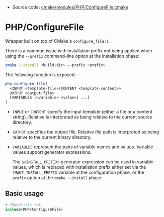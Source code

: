 <!-- This is auto-generated file. -->
* Source code: [cmake/modules/PHP/ConfigureFile.cmake](https://github.com/petk/php-build-system/blob/master/cmake/cmake/modules/PHP/ConfigureFile.cmake)

# PHP/ConfigureFile

Wrapper built on top of CMake's `configure_file()`.

There is a common issue with installation prefix not being applied when using
the `--prefix` command-line option at the installation phase:

```sh
cmake --install <build-dir> --prefix <prefix>
```

The following function is exposed:

```cmake
php_configure_file(
  <INPUT <template-file>|CONTENT <template-content>>
  OUTPUT <output-file>
  [VARIABLES [<variable> <value>] ...]
)
```

* `INPUT` or `CONTENT` specify the input template (either a file or a content
  string). Relative <template-file> is interpreted as being relative to the
  current source directory.

* `OUTPUT` specifies the output file. Relative file path is interpreted as being
  relative to the current binary directory.

* `VARIABLES` represent the pairs of variable names and values. Variable values
  support generator expressions.

  The `$<INSTALL_PREFIX>` generator expression can be used in variable values,
  which is replaced with installation prefix either set via the
  `CMAKE_INSTALL_PREFIX` variable at the configuration phase, or the `--prefix`
  option at the `cmake --install` phase.

## Basic usage

```cmake
# CMakeLists.txt
include(PHP/ConfigureFile)
```
